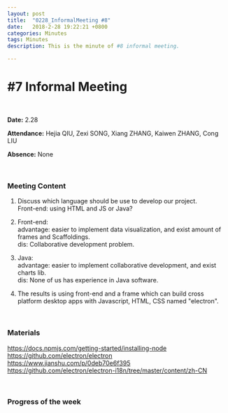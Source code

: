 ```yaml
---
layout: post
title:  "0228_InformalMeeting #8"
date:   2018-2-28 19:22:21 +0800
categories: Minutes
tags: Minutes
description: This is the minute of #8 informal meeting.

---
```




# #7 Informal Meeting #

<br>

**Date:** 2.28

**Attendance:** Hejia QIU, Zexi SONG,  Xiang ZHANG, Kaiwen ZHANG, Cong LIU

**Absence:** None




<br>

### Meeting Content ###




1. Discuss which language should be use to develop our project. <br>
Front-end: using HTML and JS or  Java?

2. Front-end: <br>advantage: easier to implement data visualization, and exist amount of frames and Scaffoldings.<br> dis: Collaborative development problem.

3. Java: <br>advantage: easier to implement collaborative development, and exist charts lib.<br> dis: None of us has experience in Java software.

4. The results is using front-end and a frame which can build cross platform desktop apps with Javascript, HTML, CSS named "electron".







<br>

### Materials ###

https://docs.npmjs.com/getting-started/installing-node<br>
https://github.com/electron/electron<br>
https://www.jianshu.com/p/0deb70e6f395<br>
https://github.com/electron/electron-i18n/tree/master/content/zh-CN

<br>

### Progress of the week ###
